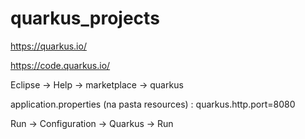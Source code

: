# quarkus_projects


https://quarkus.io/

https://code.quarkus.io/

Eclipse ->  Help -> marketplace -> quarkus

application.properties (na pasta resources) : quarkus.http.port=8080

Run -> Configuration -> Quarkus -> Run
